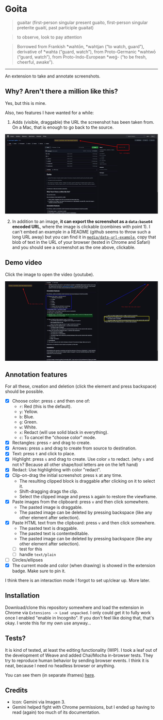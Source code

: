 # Goita

> guaitar (first-person singular present guaito, first-person singular preterite guaití, past participle guaitat)

> to observe, look
> to pay attention

> Borrowed from Frankish *wahtōn, *wahtjan (“to watch, guard”), derivative of *wahta (“guard, watch”), from Proto-Germanic *wahtwō (“guard, watch”), from Proto-Indo-European \*weǵ- (“to be fresh, cheerful, awake”).

---

An extension to take and annotate screenshots.

## Why? Aren't there a million like this?

Yes, but this is mine.

Also, two features I have wanted for a while:

1. Adds (visible, draggable) the URL the screenshot has been taken from. On a Mac, that is enough to go back to the source.

![](media/goita.jpg)

2. In addition to an image, **it can export the screenshot as a `data:base64` encoded URL**, where the image is clickable (combines with point 1). I can't embed an example in a README (github seems to throw such a long URL away) but you can find it in [`media/data-url-example`](https://raw.githubusercontent.com/rberenguel/goita/refs/heads/gh-pages/media/data-url-example), copy that blob of text in the URL of your browser (tested in Chrome and Safari) and you should see a screenshot as the one above, clickable.

## Demo video

Click the image to open the video (youtube).

[![](https://raw.githubusercontent.com/rberenguel/goita/refs/heads/gh-pages/media/goita-demo-v09.jpeg)](https://youtu.be/FFXH2IKZ_Vw)

## Annotation features

For all these, creation and deletion (click the element and press backspace) should be possible.

- [x] Choose color: press `c` and then one of:
  - `r`: Red (this is the default).
  - `y`: Yellow.
  - `b`: Blue.
  - `g`: Green.
  - `w`: White.
  - `x`: Redact (will use solid black in everything).
  - `c`: To cancel the "choose color" mode.
- [x] Rectangles: press `r` and drag to create.
- [x] Arrows: press `a` and drag to create from source to destination.
- [x] Text: press `t` and click to place.
- [x] Highlight: press `s` and drag to create. Use color `x` to redact. (why `s` and not `h`? Because all other shape/tool letters are on the left hand)
- [x] Redact: Use highlighting with color "redact".
- [x] Clip-on-drag the initial screenshot: press `k` at any time.
  - The resulting clipped block is draggable after clicking on it to select it.
  - Shift-dragging drags the clip.
  - Select the clipped image and press `k` again to restore the viewframe.
- [x] Paste images from the clipboard: press `v` and then click somewhere.
  - The pasted image is draggable.
  - The pasted image can be deleted by pressing backspace (like any other element after selection).
- [x] Paste HTML text from the clipboard: press `v` and then click somewhere.
  - The pasted text is draggable.
  - The pasted text is contenteditable.
  - The pasted image can be deleted by pressing backspace (like any other element after selection).
  - [ ] test for this
  - [ ] handle `text/plain`
- [ ] Circles/ellipses
- [x] The current mode and color (when drawing) is showed in the extension badge. Make sure to pin it.

I think there is an interaction mode I forgot to set up/clear up. More later.

## Installation

Download/clone this repository somewhere and load the extension in Chrome via `Extensions -> Load unpacked`. I only could get it to fully work once I enabled "enable in Incognito". If you don't feel like doing that, that's okay. I wrote this for my own use anyway…

## Tests?

It is kind of tested, at least the editing functionality (WIP). I took a leaf out of the development of Weave and added Chai/Mocha in-browser tests. They try to reproduce human behavior by sending browser events. I think it is neat, because I need no headless browser or anything.

You can see them (in separate iframes) [here](https://mostlymaths.net/goita/tests/).

## Credits

- Icon: Gemini via Imagen 3.
- Gemini helped fight with Chrome permissions, but I ended up having to read (again) too much of its documentation.
